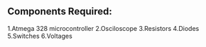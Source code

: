 ## Components Required:
1.Atmega 328 microcontroller
2.Osciloscope
3.Resistors
4.Diodes
5.Switches
6.Voltages
